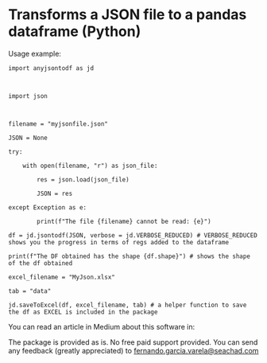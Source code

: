 


# Transforms a JSON file to a pandas dataframe (Python)

Usage example:

    import anyjsontodf as jd



    import json



    filename = "myjsonfile.json"

    JSON = None

    try:

        with open(filename, "r") as json_file:

            res = json.load(json_file)

            JSON = res    

    except Exception as e:

            print(f"The file {filename} cannot be read: {e}")   

    df = jd.jsontodf(JSON, verbose = jd.VERBOSE_REDUCED) # VERBOSE_REDUCED shows you the progress in terms of regs added to the dataframe

    print(f"The DF obtained has the shape {df.shape}") # shows the shape of the df obtained

    excel_filename = "MyJson.xlsx"

    tab = "data"

    jd.saveToExcel(df, excel_filename, tab) # a helper function to save the df as EXCEL is included in the package

You can read an article in Medium about this software in: 

The package is provided as is. No free paid support provided. You can send any feedback (greatly appreciated) to fernando.garcia.varela@seachad.com



